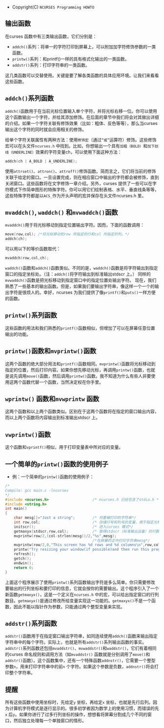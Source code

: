 * Copyright(C) ```NCURSES Programming HOWTO```

## 输出函数

在curses 函数中有三类输出函数，它们分别是：

* ```addch()```系列：将单一的字符打印到屏幕上，可以附加加字符修饰参数的一类函数。
* ```printw()```系列：和printf()一样的具有格式化输出的一类函数。
* ```addstr()```系列：打印字符串的一类函数。

这几类函数可以交替使用。关键是要了解各类函数的具体应用环境。让我们来看看这些函数。

## ```addch()```系列函数

```addch()```函数用于在当前光标位置输入单个字符，并将光标右移一位。你可以使用这个函数输出一个字符，并给其添加修饰。在后面的章节中我们将会对其做出详细的介绍。如果一个字符关联有修饰效果（比如：粗体、反色等等），那么当curses 输出这个字符的同时就会应用相关的修饰。

给单个字符关联属性有两种方法：使用```修饰宏```（通过```“或”```运算符）修饰。这些修饰宏可以在头文件```ncurses.h``` 中找到。比如，你想输出一个具有```加粗（BOLD）```和```加下划线（UNDERLINE）```效果的字符变量ch，可以使用下面这种方法：

```c
addch(ch | A_BOLD | A_UNDERLINE);
```

使用```attrset()```、```attron()```、```attroff()```修饰函数。简而言之，它们将当前的修饰关联于给定的窗口。一旦设置完成，则在相应窗口中输出的字符都会被修饰，直到关闭窗口。这些函数将在文字修饰一章介绍。另外，curses 提供了一些可以在字符模式下作简单图形的特殊字符。你可以用它们绘制表格、水平、垂直线条等等，这些特殊字符都是以```ACS_```作为开头声明的宏并保存在头文件ncurses.h 里。

## ```mvaddch()```, ```waddch()``` 和```mvwaddch()```函数

```mvaddch()```用于将光标移动到指定位置输出字符。因而，下面的函数调用：

```c
move(row,col); /*将光标移动到row 所指定的行和col 所指定的列。*/
addch(ch);
```

可以用以下的等价函数取代：

```c
mvaddch(row,col,ch);
```

```waddch()```函数和```addch()```函数类似。不同的是，```waddch()```函数是将字符输出到指定窗口的指定坐标处。（注：```addch()```将字符输出到标准输出stdscr 上。）
同样的```mvwaddch()```函数是把光标移动到指定窗口中的指定位置处输出字符。
现在，我们熟悉了一些基本的输出函数。但是，如果我们要输出字符串，像这样一个一个的输出字符是很烦人的。幸好，ncurses 为我们提供了像```printf()```和```puts()```一样方便的函数。

## ```printw()```系列函数

这些函数的用法和我们熟悉的```printf()```函数相似，但增加了可以在屏幕任意位置输出的功能。

## ```printw()```函数和```mvprintw()```函数

这两个函数的绝大部分用法和```printf()```函数相同。```mvprintw()```函数将光标移动到指定的位置，然后打印内容。如果你想先移动光标，再调用```printw()```函数，也就是说先调用```move()```函数，然后调用```printw()```函数。我不知道为什么有些人非要使用这两个函数代替一个函数，当然决定权在你手里。

## ```wprintw()``` 函数和```mvwprintw``` 函数

这两个函数和以上两个函数类似。区别在于这两个函数将在指定的窗口输出内容，而以上两个函数将内容输出到标准输出stdscr 上。

## ```vwprintw()```函数

这个函数和```vprintf()```相似，用于打印变量表中所对应的变量。

## 一个简单的```printw()```函数的使用例子

* 例：一个简单的```printw()```函数的使用例子：

```c
/*
Compile: gcc main.c -lncurses
*/
#include <ncurses.h>                    /* ncurses.h 已经包含了stdio.h */
#include <string.h>
int main()
{
    char mesg[]="Just a string";        /* 将要被打印的字符串*/
    int row,col;                        /* 存储行号和列号的变量，用于指定光标位置*/
    initscr();                          /* 进入curses 模式*/
    getmaxyx(stdscr,row,col);           /* 取得stdscr（标准输出设备）的行数和列数*/
    mvprintw(row/2,(col-strlen(mesg))/2,"%s",mesg);
                                        /*在屏幕的正中打印字符串mesg*/
    mvprintw(row/2,0,"This screen has %d rows and %d columns\n",row,col);
    printw("Try resizing your window(if possible)and then run this program again");
    refresh();
    getch();
    endwin();
    return 0;
}
```

上面这个程序展示了使用```printw()```系列函数输出字符是多么简单。你只需要修改要输出的行列坐标和要打印的信息，它就会按你的需要输出。这个程序引入了一个新函数```getmaxyx()```，这是一个定义在```ncurses.h``` 中的宏，可以给出指定窗口的行列数目。```getmaxyx()```是通过修改所给变量实现这一功能的。```getmaxyx()```不是一个函数，因此不能以指针作为参数，只能通过两个整型变量来实现。

## ```addstr()```系列函数

```addstr()```函数用于在指定窗口输出字符串，如同连续使用```addch()```函数来输出指定字符串中的每个字符。实际上，也就是所有```addstr()```系列输出函数的事实。```addstr()```系列函数还包括```mvaddstr()```、```mvwaddstr()```和```waddstr()```，它们有着相同的curses 命名规则和调用方法（如```mvaddstr()``` 函数就是分别调用了```move()```和```addstr()```函数）。这个函数集中，还有一个特殊函数```addnstr()```，它需要一个整型参数```n```，用来打印字符串中的前```n``` 个字符。如果这个参数是负数，```addnstr()```将会打印整个字符串。

## 提醒

所有这些函数中使用坐标时，先给定```y``` 坐标，再给定```x``` 坐标，也就是先行后列。因为计算机字符模式是逐行显示的。很多初学者因为数学上的使用习惯，而错误的先```x``` 后```y```。如果你进行了过多行列坐标的操作，想想看将屏幕分割成几个不同的窗口，然后独立处理每一个单独窗口的情形。
